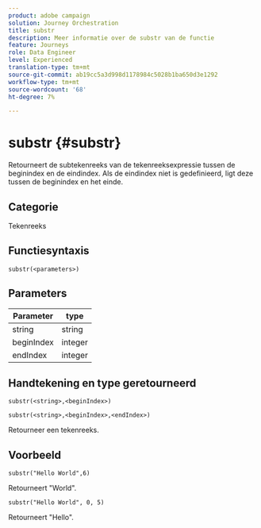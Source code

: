 ```yaml
---
product: adobe campaign
solution: Journey Orchestration
title: substr
description: Meer informatie over de substr van de functie
feature: Journeys
role: Data Engineer
level: Experienced
translation-type: tm+mt
source-git-commit: ab19cc5a3d998d1178984c5028b1ba650d3e1292
workflow-type: tm+mt
source-wordcount: '68'
ht-degree: 7%

---
```



# substr {#substr}

Retourneert de subtekenreeks van de tekenreeksexpressie tussen de beginindex en de eindindex. Als de eindindex niet is gedefinieerd, ligt deze tussen de beginindex en het einde.

## Categorie

Tekenreeks

## Functiesyntaxis

`substr(<parameters>)`

## Parameters

| Parameter | type |
|-------------|----------|
| string | string |
| beginIndex | integer |
| endIndex | integer |

## Handtekening en type geretourneerd

`substr(<string>,<beginIndex>)`

`substr(<string>,<beginIndex>,<endIndex>)`

Retourneer een tekenreeks.

## Voorbeeld

`substr("Hello World",6)`

Retourneert &quot;World&quot;.

`substr("Hello World", 0, 5)`

Retourneert &quot;Hello&quot;.